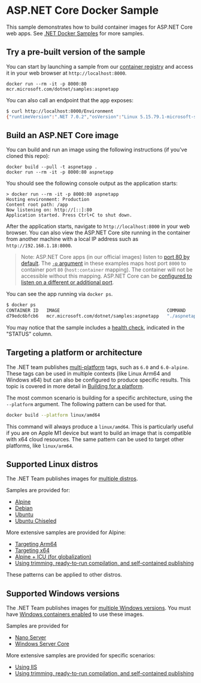 # ASP.NET Core Docker Sample

This sample demonstrates how to build container images for ASP.NET Core web apps. See [.NET Docker Samples](../README.md) for more samples.

## Try a pre-built version of the sample

You can start by launching a sample from our [container registry](https://mcr.microsoft.com/) and access it in your web browser at `http://localhost:8000`.

```console
docker run --rm -it -p 8000:80 mcr.microsoft.com/dotnet/samples:aspnetapp
```

You can also call an endpoint that the app exposes:

```bash
$ curl http://localhost:8000/Environment
{"runtimeVersion":".NET 7.0.2","osVersion":"Linux 5.15.79.1-microsoft-standard-WSL2 #1 SMP Wed Nov 23 01:01:46 UTC 2022","osArchitecture":"X64","user":"root","processorCount":16,"totalAvailableMemoryBytes":67430023168,"memoryLimit":9223372036854771712,"memoryUsage":100577280}
```

## Build an ASP.NET Core image

You can build and run an image using the following instructions (if you've cloned this repo):

```console
docker build --pull -t aspnetapp .
docker run --rm -it -p 8000:80 aspnetapp
```

You should see the following console output as the application starts:

```console
> docker run --rm -it -p 8000:80 aspnetapp
Hosting environment: Production
Content root path: /app
Now listening on: http://[::]:80
Application started. Press Ctrl+C to shut down.
```

After the application starts, navigate to `http://localhost:8000` in your web browser. You can also view the ASP.NET Core site running in the container from another machine with a local IP address such as `http://192.168.1.18:8000`.

> Note: ASP.NET Core apps (in our official images) listen to [port 80 by default](https://github.com/dotnet/dotnet-docker/blob/d5df3f0710c43b14aacdac1e30ceed666699ea69/src/runtime-deps/6.0/jammy/amd64/Dockerfile#L19). The [`-p` argument](https://docs.docker.com/engine/reference/commandline/run/#publish) in these examples maps host port `8000` to container port `80` (`host:container` mapping). The container will not be accessible without this mapping. ASP.NET Core can be [configured to listen on a different or additional port](https://learn.microsoft.com/aspnet/core/fundamentals/servers/kestrel/endpoints).

You can see the app running via `docker ps`.

```bash
$ docker ps
CONTAINER ID   IMAGE                                        COMMAND         CREATED          STATUS                    PORTS                  NAMES
d79edc6bfcb6   mcr.microsoft.com/dotnet/samples:aspnetapp   "./aspnetapp"   35 seconds ago   Up 34 seconds (healthy)   0.0.0.0:8080->80/tcp   nice_curran
```

You may notice that the sample includes a [health check](../enable-healthchecks.md), indicated in the "STATUS" column.

## Targeting a platform or architecture

The .NET team publishes [multi-platform](https://docs.docker.com/build/building/multi-platform/) tags, such as `6.0` and `6.0-alpine`. These tags can be used in multiple contexts (like Linux Arm64 and Windows x64) but can also be configured to produce specific results. This topic is covered in more detail in [Building for a platform](../build-for-a-platform.md).

The most common scenario is building for a specific architecture, using the `--platform` argument. The following pattern can be used for that.

```bash
docker build --platform linux/amd64
```

This command will always produce a `linux/amd64`. This is particularly useful if you are on Apple M1 device but want to build an image that is compatible with x64 cloud resources. The same pattern can be used to target other platforms, like `linux/arm64`.

## Supported Linux distros

The .NET Team publishes images for [multiple distros](../../documentation/supported-platforms.md.md).

Samples are provided for:

- [Alpine](Dockerfile.alpine)
- [Debian](Dockerfile.debian)
- [Ubuntu](Dockerfile.ubuntu)
- [Ubuntu Chiseled](Dockerfile.chiseled)

More extensive samples are provided for Alpine:

- [Targeting Arm64](Dockerfile.alpine-arm64)
- [Targeting x64](Dockerfile.alpine-x64)
- [Alpine + ICU (for globalization)](Dockerfile.alpine-icu)
- [Using trimming, ready-to-run compilation, and self-contained publishing](Dockerfile.alpine-slim)

These patterns can be applied to other distros.

## Supported Windows versions

The .NET Team publishes images for [multiple Windows versions](../../documentation/supported-platforms.md.md). You must have [Windows containers enabled](https://docs.docker.com/docker-for-windows/#switch-between-windows-and-linux-containers) to use these images.

Samples are provided for

- [Nano Server](Dockerfile.nanoserver)
- [Windows Server Core](Dockerfile.windowsservercore)

More extensive samples are provided for specific scenarios:

- [Using IIS](Dockerfile.windowsservercore-iis)
- [Using trimming, ready-to-run compilation, and self-contained publishing](Dockerfile.nanoserver-slim)
